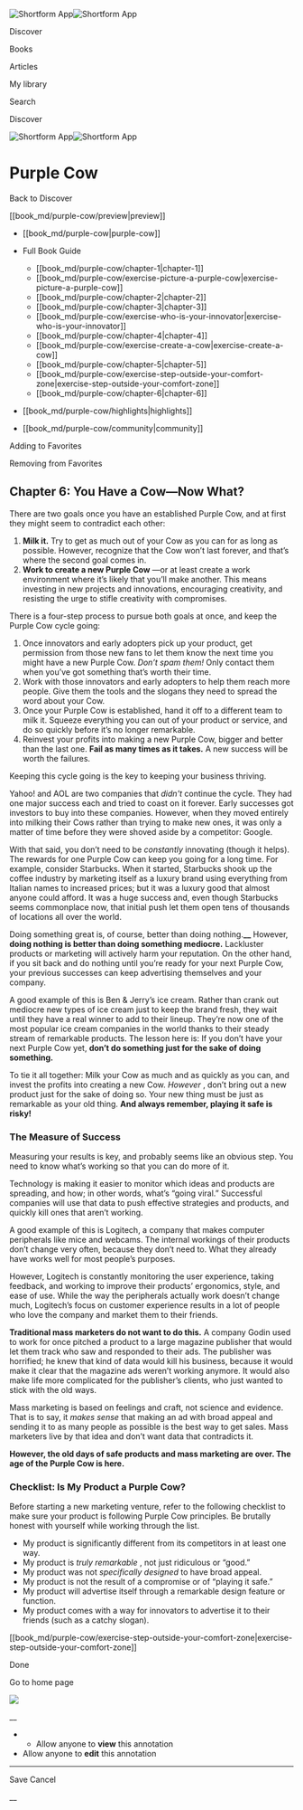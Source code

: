 ![Shortform App](/img/logo.36a2399e.svg)![Shortform App](/img/logo-dark.70c1b072.svg)

Discover

Books

Articles

My library

Search

Discover

![Shortform App](/img/logo.36a2399e.svg)![Shortform App](/img/logo-dark.70c1b072.svg)

# Purple Cow

Back to Discover

[[book_md/purple-cow/preview|preview]]

  * [[book_md/purple-cow|purple-cow]]
  * Full Book Guide

    * [[book_md/purple-cow/chapter-1|chapter-1]]
    * [[book_md/purple-cow/exercise-picture-a-purple-cow|exercise-picture-a-purple-cow]]
    * [[book_md/purple-cow/chapter-2|chapter-2]]
    * [[book_md/purple-cow/chapter-3|chapter-3]]
    * [[book_md/purple-cow/exercise-who-is-your-innovator|exercise-who-is-your-innovator]]
    * [[book_md/purple-cow/chapter-4|chapter-4]]
    * [[book_md/purple-cow/exercise-create-a-cow|exercise-create-a-cow]]
    * [[book_md/purple-cow/chapter-5|chapter-5]]
    * [[book_md/purple-cow/exercise-step-outside-your-comfort-zone|exercise-step-outside-your-comfort-zone]]
    * [[book_md/purple-cow/chapter-6|chapter-6]]
  * [[book_md/purple-cow/highlights|highlights]]
  * [[book_md/purple-cow/community|community]]



Adding to Favorites 

Removing from Favorites 

## Chapter 6: You Have a Cow—Now What?

There are two goals once you have an established Purple Cow, and at first they might seem to contradict each other:

  1. **Milk it.** Try to get as much out of your Cow as you can for as long as possible. However, recognize that the Cow won’t last forever, and that’s where the second goal comes in.
  2. **Work to create a new Purple Cow** —or at least create a work environment where it’s likely that you’ll make another. This means investing in new projects and innovations, encouraging creativity, and resisting the urge to stifle creativity with compromises.



There is a four-step process to pursue both goals at once, and keep the Purple Cow cycle going:

  1. Once innovators and early adopters pick up your product, get permission from those new fans to let them know the next time you might have a new Purple Cow. _Don’t spam them!_ Only contact them when you’ve got something that’s worth their time.
  2. Work with those innovators and early adopters to help them reach more people. Give them the tools and the slogans they need to spread the word about your Cow. 
  3. Once your Purple Cow is established, hand it off to a different team to milk it. Squeeze everything you can out of your product or service, and do so quickly before it’s no longer remarkable. 
  4. Reinvest your profits into making a new Purple Cow, bigger and better than the last one. **Fail as many times as it takes.** A new success will be worth the failures.



Keeping this cycle going is the key to keeping your business thriving.

Yahoo! and AOL are two companies that _didn't_ continue the cycle. They had one major success each and tried to coast on it forever. Early successes got investors to buy into these companies. However, when they moved entirely into milking their Cows rather than trying to make new ones, it was only a matter of time before they were shoved aside by a competitor: Google.

With that said, you don’t need to be _constantly_ innovating (though it helps). The rewards for one Purple Cow can keep you going for a long time. For example, consider Starbucks. When it started, Starbucks shook up the coffee industry by marketing itself as a luxury brand using everything from Italian names to increased prices; but it was a luxury good that almost anyone could afford. It was a huge success and, even though Starbucks seems commonplace now, that initial push let them open tens of thousands of locations all over the world.

Doing something great is, of course, better than doing nothing.**__** However, **doing nothing is better than doing something mediocre.** Lackluster products or marketing will actively harm your reputation. On the other hand, if you sit back and do nothing until you’re ready for your next Purple Cow, your previous successes can keep advertising themselves and your company.

A good example of this is Ben & Jerry’s ice cream. Rather than crank out mediocre new types of ice cream just to keep the brand fresh, they wait until they have a real winner to add to their lineup. They’re now one of the most popular ice cream companies in the world thanks to their steady stream of remarkable products. The lesson here is: If you don’t have your next Purple Cow yet, **don’t do something just for the sake of doing something.**

To tie it all together: Milk your Cow as much and as quickly as you can, and invest the profits into creating a new Cow. _However_ , don’t bring out a new product just for the sake of doing so. Your new thing must be just as remarkable as your old thing. **And always remember, playing it safe is risky!**

### The Measure of Success

Measuring your results is key, and probably seems like an obvious step. You need to know what’s working so that you can do more of it.

Technology is making it easier to monitor which ideas and products are spreading, and how; in other words, what’s “going viral.” Successful companies will use that data to push effective strategies and products, and quickly kill ones that aren’t working.

A good example of this is Logitech, a company that makes computer peripherals like mice and webcams. The internal workings of their products don’t change very often, because they don’t need to. What they already have works well for most people’s purposes.

However, Logitech is constantly monitoring the user experience, taking feedback, and working to improve their products’ ergonomics, style, and ease of use. While the way the peripherals actually work doesn’t change much, Logitech’s focus on customer experience results in a lot of people who love the company and market them to their friends.

**Traditional mass marketers do not want to do this.** A company Godin used to work for once pitched a product to a large magazine publisher that would let them track who saw and responded to their ads. The publisher was horrified; he knew that kind of data would kill his business, because it would make it clear that the magazine ads weren’t working anymore. It would also make life more complicated for the publisher’s clients, who just wanted to stick with the old ways.

Mass marketing is based on feelings and craft, not science and evidence. That is to say, it _makes sense_ that making an ad with broad appeal and sending it to as many people as possible is the best way to get sales. Mass marketers live by that idea and don’t want data that contradicts it.

**However, the old days of safe products and mass marketing are over. The age of the Purple Cow is here.**

### Checklist: Is My Product a Purple Cow?

Before starting a new marketing venture, refer to the following checklist to make sure your product is following Purple Cow principles. Be brutally honest with yourself while working through the list.

  * My product is significantly different from its competitors in at least one way.
  * My product is _truly remarkable_ , not just ridiculous or “good.”
  * My product was not _specifically designed_ to have broad appeal.
  * My product is not the result of a compromise or of “playing it safe.”
  * My product will advertise itself through a remarkable design feature or function.
  * My product comes with a way for innovators to advertise it to their friends (such as a catchy slogan). 



[[book_md/purple-cow/exercise-step-outside-your-comfort-zone|exercise-step-outside-your-comfort-zone]]

Done

Go to home page 

![](https://bat.bing.com/action/0?ti=56018282&Ver=2&mid=cdf51222-94f4-4a1b-9e7d-edf9eabe3e66&sid=f30c5e70639211ee87d33f0876d93783&vid=f30c9700639211eeb3a75d830392c94f&vids=0&msclkid=N&pi=0&lg=en-US&sw=800&sh=600&sc=24&nwd=1&tl=Shortform%20%7C%20Book&p=https%3A%2F%2Fwww.shortform.com%2Fapp%2Fbook%2Fpurple-cow%2Fchapter-6&r=&lt=323&evt=pageLoad&sv=1&rn=95979)

__

  *   * Allow anyone to **view** this annotation
  * Allow anyone to **edit** this annotation



* * *

Save Cancel

__



